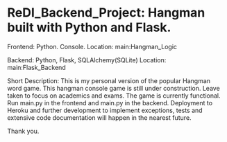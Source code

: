 # ReDI_Backend_Project: Hangman built with Python and Flask.

Frontend: Python. Console. 
Location: main:Hangman_Logic

Backend: Python, Flask, SQLAlchemy(SQLite)
Location: main:Flask_Backend

Short Description: 
This is my personal version of the popular Hangman word game. This hangman console game is still under construction. Leave taken to focus on academics and exams. 
The game is currently functional. Run main.py in the frontend and main.py in the backend.
Deployment to Heroku and further development to implement exceptions, tests and extensive code documentation will happen in the nearest future.

Thank you.
